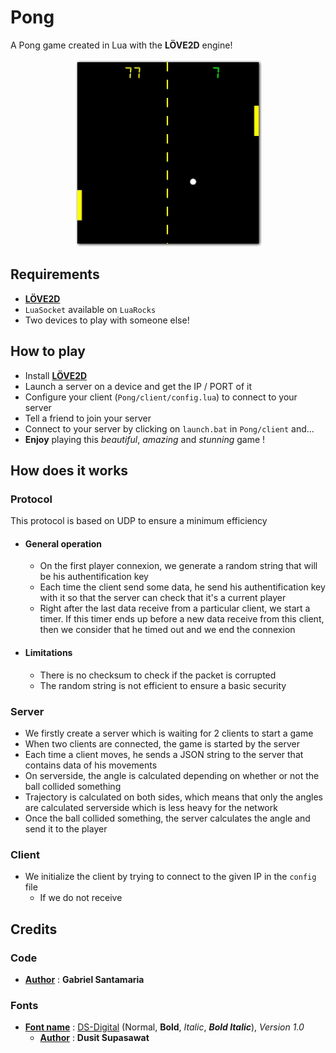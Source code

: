 # Pong
 A Pong game created in Lua with the **LÖVE2D** engine!
 
<p align="center">
  <img width="300" height="300" src="https://raw.githubusercontent.com/Gabyfle/Pong/master/PongPing.png">
</p>

## Requirements
* **[LÖVE2D](https://love2d.org/)**
* `LuaSocket` available on `LuaRocks`
* Two devices to play with someone else!

## How to play
* Install **[LÖVE2D](https://love2d.org/)**
* Launch a server on a device and get the IP / PORT of it
* Configure your client (`Pong/client/config.lua`) to connect to your server
* Tell a friend to join your server 
* Connect to your server by clicking on `launch.bat` in `Pong/client` and...
* **Enjoy** playing this *beautiful*, *amazing* and *stunning* game !

## How does it works
### Protocol
This protocol is based on UDP to ensure a minimum efficiency
  * #### General operation
    * On the first player connexion, we generate a random string that will be his authentification key
    * Each time the client send some data, he send his authentification key with it so that the server can check that it's a current player
    * Right after the last data receive from a particular client, we start a timer. If this timer ends up before a new data receive from this client, then we consider that he timed out and we end the connexion

  * #### Limitations
    * There is no checksum to check if the packet is corrupted
    * The random string is not efficient to ensure a basic security

### Server
* We firstly create a server which is waiting for 2 clients to start a game
* When two clients are connected, the game is started by the server
* Each time a client moves, he sends a JSON string to the server that contains data of his movements
* On serverside, the angle is calculated depending on whether or not the ball collided something
* Trajectory is calculated on both sides, which means that only the angles are calculated serverside which is less heavy for the network
* Once the ball collided something, the server calculates the angle and send it to the player

### Client
* We initialize the client by trying to connect to the given IP in the `config` file
  * If we do not receive 

## Credits
### Code
* **<ins>Author</ins>** : **Gabriel Santamaria**
### Fonts
* **<ins>Font name</ins>** : [DS-Digital](https://www.dafont.com/fr/ds-digital.font) (Normal, **Bold**, *Italic*, ***Bold Italic***), *Version 1.0*
    * **<ins>Author</ins>** : **Dusit Supasawat**
